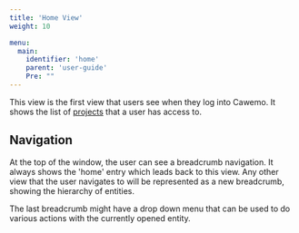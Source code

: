 ```yaml
---
title: 'Home View'
weight: 10

menu:
  main:
    identifier: 'home'
    parent: 'user-guide'
    Pre: ""
---
```


This view is the first view that users see when they log into Cawemo. It shows the list of [projects](../projects) that a user has access to.

## Navigation

At the top of the window, the user can see a breadcrumb navigation. It always shows the 'home' entry which leads back to this view. Any other view that the user navigates to will be represented as a new breadcrumb, showing the hierarchy of entities.

The last breadcrumb might have a drop down menu that can be used to do various actions with the currently opened entity.
